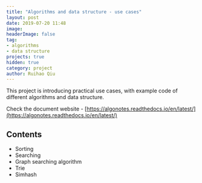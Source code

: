 ```yaml
---
title: "Algorithms and data structure - use cases"
layout: post
date: 2019-07-20 11:48
image:
headerImage: false
tag:
- algorithms
- data structure
projects: true
hidden: true
category: project
author: Ruihao Qiu
---
```


This project is introducing practical use cases, with example code of different algorithms and data structure.

Check the document website - [https://algonotes.readthedocs.io/en/latest/](https://algonotes.readthedocs.io/en/latest/)

## Contents
- Sorting
- Searching
- Graph searching algorithm
- Trie
- Simhash
